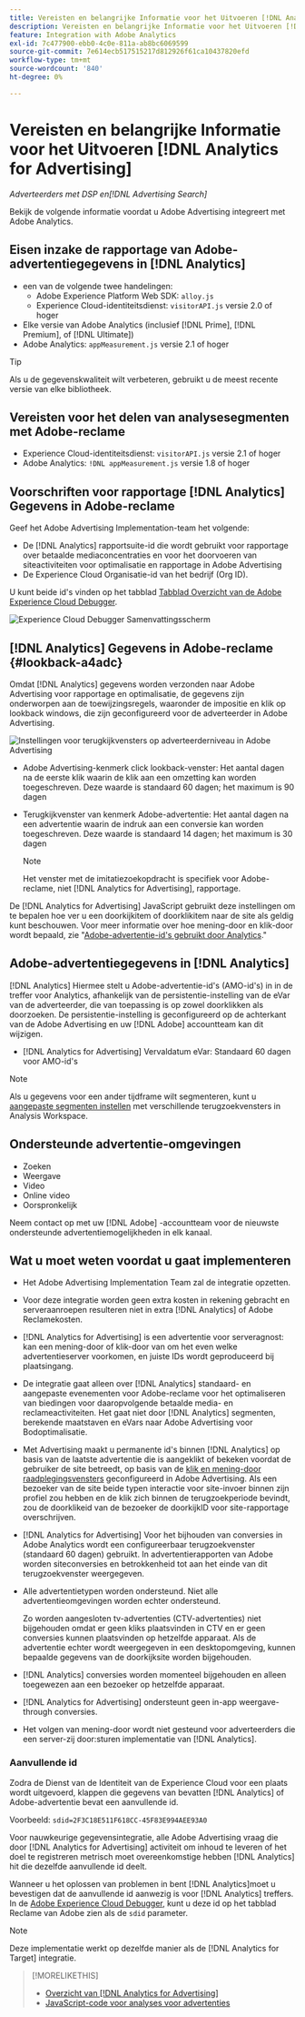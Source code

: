 ```yaml
---
title: Vereisten en belangrijke Informatie voor het Uitvoeren [!DNL Analytics for Advertising]
description: Vereisten en belangrijke Informatie voor het Uitvoeren [!DNL Analytics for Advertising]
feature: Integration with Adobe Analytics
exl-id: 7c477900-ebb0-4c0e-811a-ab8bc6069599
source-git-commit: 7e614ecb517515217d812926f61ca10437820efd
workflow-type: tm+mt
source-wordcount: '840'
ht-degree: 0%

---
```


# Vereisten en belangrijke Informatie voor het Uitvoeren [!DNL Analytics for Advertising]

*Adverteerders met DSP en[!DNL Advertising Search]*

Bekijk de volgende informatie voordat u Adobe Advertising integreert met Adobe Analytics.

## Eisen inzake de rapportage van Adobe-advertentiegegevens in [!DNL Analytics]

* een van de volgende twee handelingen:
   * Adobe Experience Platform Web SDK: `alloy.js`
   * Experience Cloud-identiteitsdienst: `visitorAPI.js` versie 2.0 of hoger
* Elke versie van Adobe Analytics (inclusief [!DNL Prime], [!DNL Premium], of [!DNL Ultimate])
* Adobe Analytics: `appMeasurement.js` versie 2.1 of hoger

>[!TIP]
>
>Als u de gegevenskwaliteit wilt verbeteren, gebruikt u de meest recente versie van elke bibliotheek.

## Vereisten voor het delen van analysesegmenten met Adobe-reclame

* Experience Cloud-identiteitsdienst: `visitorAPI.js` versie 2.1 of hoger
* Adobe Analytics: `!DNL appMeasurement.js` versie 1.8 of hoger

## Voorschriften voor rapportage [!DNL Analytics] Gegevens in Adobe-reclame

Geef het Adobe Advertising Implementation-team het volgende:

* De [!DNL Analytics] rapportsuite-id die wordt gebruikt voor rapportage over betaalde mediaconcentraties en voor het doorvoeren van siteactiviteiten voor optimalisatie en rapportage in Adobe Advertising
* De Experience Cloud Organisatie-id van het bedrijf (Org ID).

U kunt beide id&#39;s vinden op het tabblad [Tabblad Overzicht van de Adobe Experience Cloud Debugger](https://experienceleague.adobe.com/docs/debugger/using-v2/summary.html).

![Experience Cloud Debugger Samenvattingsscherm](/help/integrations/assets/a4adc-debugger-summary.png)

## [!DNL Analytics] Gegevens in Adobe-reclame {#lookback-a4adc}

Omdat [!DNL Analytics] gegevens worden verzonden naar Adobe Advertising voor rapportage en optimalisatie, de gegevens zijn onderworpen aan de toewijzingsregels, waaronder de impositie en klik op lookback windows, die zijn geconfigureerd voor de adverteerder in Adobe Advertising.

![Instellingen voor terugkijkvensters op adverteerderniveau in Adobe Advertising](/help/integrations/assets/a4adc-lookbacks.png)

* Adobe Advertising-kenmerk click lookback-venster: Het aantal dagen na de eerste klik waarin de klik aan een omzetting kan worden toegeschreven. Deze waarde is standaard 60 dagen; het maximum is 90 dagen
* Terugkijkvenster van kenmerk Adobe-advertentie: Het aantal dagen na een advertentie waarin de indruk aan een conversie kan worden toegeschreven. Deze waarde is standaard 14 dagen; het maximum is 30 dagen

   >[!NOTE]
   >
   > Het venster met de imitatiezoekopdracht is specifiek voor Adobe-reclame, niet [!DNL Analytics for Advertising], rapportage.

De [!DNL Analytics for Advertising] JavaScript gebruikt deze instellingen om te bepalen hoe ver u een doorkijkitem of doorklikitem naar de site als geldig kunt beschouwen. Voor meer informatie over hoe mening-door en klik-door wordt bepaald, zie &quot;[Adobe-advertentie-id&#39;s gebruikt door Analytics](ids.md).&quot;

## Adobe-advertentiegegevens in [!DNL Analytics]

[!DNL Analytics] Hiermee stelt u Adobe-advertentie-id&#39;s (AMO-id&#39;s) in in de treffer voor Analytics, afhankelijk van de persistentie-instelling van de eVar van de adverteerder, die van toepassing is op zowel doorklikken als doorzoeken. De persistentie-instelling is geconfigureerd op de achterkant van de Adobe Advertising en uw [!DNL Adobe] accountteam kan dit wijzigen.

* [!DNL Analytics for Advertising] Vervaldatum eVar: Standaard 60 dagen voor AMO-id&#39;s

>[!NOTE]
>
>Als u gegevens voor een ander tijdframe wilt segmenteren, kunt u [aangepaste segmenten instellen](https://experienceleague.adobe.com/docs/analytics/components/segmentation/segmentation-workflow/seg-build.html) met verschillende terugzoekvensters in Analysis Workspace.

## Ondersteunde advertentie-omgevingen

* Zoeken
* Weergave
* Video
* Online video
* Oorspronkelijk

Neem contact op met uw [!DNL Adobe] -accountteam voor de nieuwste ondersteunde advertentiemogelijkheden in elk kanaal.

## Wat u moet weten voordat u gaat implementeren

* Het Adobe Advertising Implementation Team zal de integratie opzetten.

* Voor deze integratie worden geen extra kosten in rekening gebracht en serveraanroepen resulteren niet in extra [!DNL Analytics] of Adobe Reclamekosten.

* [!DNL Analytics for Advertising] is een advertentie voor serveragnost: kan een mening-door of klik-door van om het even welke advertentieserver voorkomen, en juiste IDs wordt geproduceerd bij plaatsingang.

* De integratie gaat alleen over [!DNL Analytics] standaard- en aangepaste evenementen voor Adobe-reclame voor het optimaliseren van biedingen voor daaropvolgende betaalde media- en reclameactiviteiten. Het gaat niet door [!DNL Analytics] segmenten, berekende maatstaven en eVars naar Adobe Advertising voor Bodoptimalisatie.

* Met Advertising maakt u permanente id&#39;s binnen [!DNL Analytics] op basis van de laatste advertentie die is aangeklikt of bekeken voordat de gebruiker de site betreedt, op basis van de [klik en mening-door raadplegingsvensters](#lookback-a4adc) geconfigureerd in Adobe Advertising. Als een bezoeker van de site beide typen interactie voor site-invoer binnen zijn profiel zou hebben en de klik zich binnen de terugzoekperiode bevindt, zou de doorklikeid van de bezoeker de doorkijkID voor site-rapportage overschrijven.

* [!DNL Analytics for Advertising] Voor het bijhouden van conversies in Adobe Analytics wordt een configureerbaar terugzoekvenster (standaard 60 dagen) gebruikt. In advertentierapporten van Adobe worden siteconversies en betrokkenheid tot aan het einde van dit terugzoekvenster weergegeven.

* Alle advertentietypen worden ondersteund. Niet alle advertentieomgevingen worden echter ondersteund.

   Zo worden aangesloten tv-advertenties (CTV-advertenties) niet bijgehouden omdat er geen kliks plaatsvinden in CTV en er geen conversies kunnen plaatsvinden op hetzelfde apparaat. Als de advertentie echter wordt weergegeven in een desktopomgeving, kunnen bepaalde gegevens van de doorkijksite worden bijgehouden.

* [!DNL Analytics] conversies worden momenteel bijgehouden en alleen toegewezen aan een bezoeker op hetzelfde apparaat.

* [!DNL Analytics for Advertising] ondersteunt geen in-app weergave-through conversies.

* Het volgen van mening-door wordt niet gesteund voor adverteerders die een server-zij door:sturen implementatie van [!DNL Analytics].

### Aanvullende id

Zodra de Dienst van de Identiteit van de Experience Cloud voor een plaats wordt uitgevoerd, klappen die gegevens van bevatten [!DNL Analytics] of Adobe-advertentie bevat een aanvullende id.

Voorbeeld: `sdid=2F3C18E511F618CC-45F83E994AEE93A0`

Voor nauwkeurige gegevensintegratie, alle Adobe Advertising vraag die door [!DNL Analytics for Advertising] activiteit om inhoud te leveren of het doel te registreren metrisch moet overeenkomstige hebben [!DNL Analytics] hit die dezelfde aanvullende id deelt.

Wanneer u het oplossen van problemen in bent [!DNL Analytics]moet u bevestigen dat de aanvullende id aanwezig is voor [!DNL Analytics] treffers. In de [Adobe Experience Cloud Debugger](https://experienceleague.adobe.com/docs/debugger/using-v2/summary.html), kunt u deze id op het tabblad Reclame van Adobe zien als de `sdid` parameter.

>[!NOTE]
>
> Deze implementatie werkt op dezelfde manier als de [!DNL Analytics for Target] integratie.

>[!MORELIKETHIS]
>
>* [Overzicht van [!DNL Analytics for Advertising]](overview.md)
>* [JavaScript-code voor analyses voor advertenties](/help/integrations/analytics/javascript.md)

